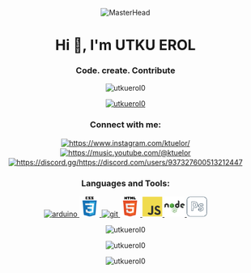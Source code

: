 <p align="center">
  <img src="https://cdn.discordapp.com/attachments/1162023166823116850/1368290153549791375/walter-white-b4c596afde3d9e68e4fad7efd4bd0c79-meme.png?ex=681afac2&is=6819a942&hm=780108f0449f119075275ca0d5ca42ea0b477da353d2d14ecf31102bad741942&" alt="MasterHead" />
</p>


<h1 align="center">Hi 👋, I'm UTKU EROL</h1>
<h3 align="center">Code. create. Contribute</h3>

<p align="center"> <img src="https://komarev.com/ghpvc/?username=utkuerol0&label=Profile%20views&color=0e75b6&style=flat" alt="utkuerol0" /> </p>

<p align="center"> <a href="https://github.com/ryo-ma/github-profile-trophy"><img src="https://github-profile-trophy.vercel.app/?username=utkuerol0" alt="utkuerol0" /></a> </p>

<h3 align="center">Connect with me:</h3>
<p align="center">
<a href="https://instagram.com/https://www.instagram.com/ktuelor/" target="blank"><img align="center" src="https://raw.githubusercontent.com/rahuldkjain/github-profile-readme-generator/master/src/images/icons/Social/instagram.svg" alt="https://www.instagram.com/ktuelor/" height="30" width="40" /></a>
<a href="https://www.youtube.com/c/https://music.youtube.com/@ktuelor" target="blank"><img align="center" src="https://raw.githubusercontent.com/rahuldkjain/github-profile-readme-generator/master/src/images/icons/Social/youtube.svg" alt="https://music.youtube.com/@ktuelor" height="30" width="40" /></a>
<a href="https://discord.gg/https://discord.gg/https://discord.com/users/937327600513212447" target="blank"><img align="center" src="https://raw.githubusercontent.com/rahuldkjain/github-profile-readme-generator/master/src/images/icons/Social/discord.svg" alt="https://discord.gg/https://discord.com/users/937327600513212447" height="30" width="40" /></a>
</p>

<h3 align="center">Languages and Tools:</h3>
<p align="center"> <a href="https://www.arduino.cc/" target="_blank" rel="noreferrer"> <img src="https://cdn.worldvectorlogo.com/logos/arduino-1.svg" alt="arduino" width="40" height="40"/> </a> <a href="https://www.w3schools.com/css/" target="_blank" rel="noreferrer"> <img src="https://raw.githubusercontent.com/devicons/devicon/master/icons/css3/css3-original-wordmark.svg" alt="css3" width="40" height="40"/> </a> <a href="https://git-scm.com/" target="_blank" rel="noreferrer"> <img src="https://www.vectorlogo.zone/logos/git-scm/git-scm-icon.svg" alt="git" width="40" height="40"/> </a> <a href="https://www.w3.org/html/" target="_blank" rel="noreferrer"> <img src="https://raw.githubusercontent.com/devicons/devicon/master/icons/html5/html5-original-wordmark.svg" alt="html5" width="40" height="40"/> </a> <a href="https://developer.mozilla.org/en-US/docs/Web/JavaScript" target="_blank" rel="noreferrer"> <img src="https://raw.githubusercontent.com/devicons/devicon/master/icons/javascript/javascript-original.svg" alt="javascript" width="40" height="40"/> </a> <a href="https://nodejs.org" target="_blank" rel="noreferrer"> <img src="https://raw.githubusercontent.com/devicons/devicon/master/icons/nodejs/nodejs-original-wordmark.svg" alt="nodejs" width="40" height="40"/> </a> <a href="https://www.photoshop.com/en" target="_blank" rel="noreferrer"> <img src="https://raw.githubusercontent.com/devicons/devicon/master/icons/photoshop/photoshop-line.svg" alt="photoshop" width="40" height="40"/> </a> </p>


<p align="center">
  <img src="https://github-readme-stats.vercel.app/api/top-langs?username=utkuerol0&show_icons=true&locale=en&layout=compact" alt="utkuerol0" />
</p>

<p align="center">
  <img src="https://github-contribution-stats.vercel.app/api/?username=utkuerol0" alt="utkuerol0" />
</p>

<p align="center">
  <img src="https://github-readme-streak-stats.herokuapp.com/?user=utkuerol0&" alt="utkuerol0" />
</p>
 
